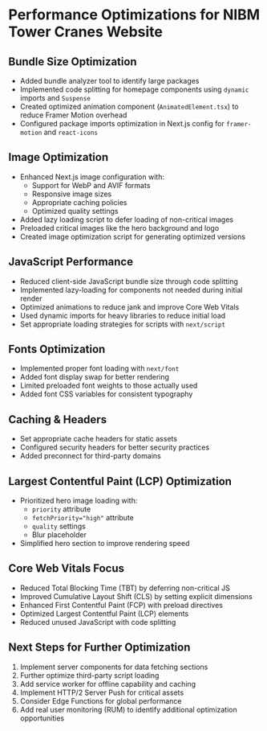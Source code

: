 # Performance Optimizations for NIBM Tower Cranes Website

## Bundle Size Optimization
- Added bundle analyzer tool to identify large packages
- Implemented code splitting for homepage components using `dynamic` imports and `Suspense`
- Created optimized animation component (`AnimatedElement.tsx`) to reduce Framer Motion overhead
- Configured package imports optimization in Next.js config for `framer-motion` and `react-icons`

## Image Optimization
- Enhanced Next.js image configuration with:
  - Support for WebP and AVIF formats
  - Responsive image sizes
  - Appropriate caching policies
  - Optimized quality settings
- Added lazy loading script to defer loading of non-critical images
- Preloaded critical images like the hero background and logo
- Created image optimization script for generating optimized versions

## JavaScript Performance
- Reduced client-side JavaScript bundle size through code splitting
- Implemented lazy-loading for components not needed during initial render
- Optimized animations to reduce jank and improve Core Web Vitals
- Used dynamic imports for heavy libraries to reduce initial load
- Set appropriate loading strategies for scripts with `next/script`

## Fonts Optimization
- Implemented proper font loading with `next/font`
- Added font display swap for better rendering
- Limited preloaded font weights to those actually used
- Added font CSS variables for consistent typography

## Caching & Headers
- Set appropriate cache headers for static assets
- Configured security headers for better security practices
- Added preconnect for third-party domains

## Largest Contentful Paint (LCP) Optimization
- Prioritized hero image loading with:
  - `priority` attribute
  - `fetchPriority="high"` attribute
  - `quality` settings
  - Blur placeholder
- Simplified hero section to improve rendering speed

## Core Web Vitals Focus
- Reduced Total Blocking Time (TBT) by deferring non-critical JS
- Improved Cumulative Layout Shift (CLS) by setting explicit dimensions
- Enhanced First Contentful Paint (FCP) with preload directives
- Optimized Largest Contentful Paint (LCP) elements
- Reduced unused JavaScript with code splitting

## Next Steps for Further Optimization
1. Implement server components for data fetching sections
2. Further optimize third-party script loading
3. Add service worker for offline capability and caching
4. Implement HTTP/2 Server Push for critical assets
5. Consider Edge Functions for global performance
6. Add real user monitoring (RUM) to identify additional optimization opportunities 